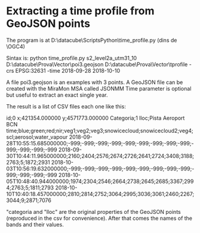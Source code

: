 # Extracting a time profile from GeoJSON points

The program is at
D:\datacube\ScriptsPython\time_profile.py  (dins de \\OGC4)

Sintax is:
python time_profile.py s2_level2a_utm31_10 D:\datacube\Prova\Vector\poi3.geojson D:\datacube\Prova\Vector\tprofile -crs EPSG:32631 -time 2018-09-28 2018-10-10

A file poi3.geojson is an examples with 3 points. A GeoJSON file can be created with the MiraMon MSA called JSONMM 
Time parameter is optional but useful to extract an exact single year.

The result is a list of CSV files each one like this:

id;0
x;421354.000000
y;4571773.000000
Categoria;1
lloc;Pista Aeroport BCN
time;blue;green;red;nir;veg1;veg2;veg3;snowicecloud;snowicecloud2;veg4;scl;aerosol;water_vapour
2018-09-28T10:55:15.685000000;-999;-999;-999;-999;-999;-999;-999;-999;-999;-999;-999;-999;-999
2018-09-30T10:44:11.965000000;2160;2404;2576;2674;2726;2641;2724;3408;3188;2763;5;1872;2931
2018-10-03T10:56:19.632000000;-999;-999;-999;-999;-999;-999;-999;-999;-999;-999;-999;-999;-999
2018-10-05T10:48:40.944000000;1974;2304;2546;2664;2738;2645;2685;3367;2994;2763;5;1811;2793
2018-10-10T10:40:18.457000000;2810;2814;2752;3064;2995;3036;3061;2460;2267;3044;9;2871;7076

"categoria and "lloc" are the original properties of the GeoJSON points (reproduced in the csv for convenience).
After that comes the names of the bands and their values.

